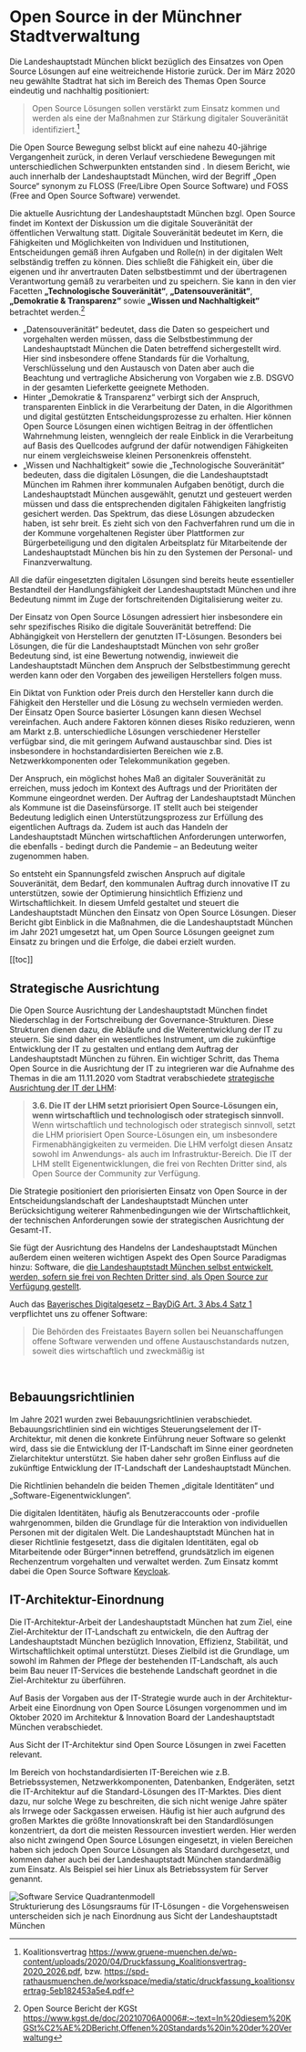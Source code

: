 # Open Source in der Münchner Stadtverwaltung
Die Landeshauptstadt München blickt bezüglich des Einsatzes von Open Source Lösungen auf eine weitreichende Historie zurück. Der im März 2020 neu gewählte Stadtrat hat sich im Bereich des Themas Open Source eindeutig und nachhaltig positioniert: 


> Open Source Lösungen sollen verstärkt zum Einsatz kommen und werden als eine der Maßnahmen zur Stärkung digitaler Souveränität identifiziert.[^koalitionsvertrag_2020]


Die Open Source Bewegung selbst blickt auf eine nahezu 40-jährige Vergangenheit zurück, in deren Verlauf verschiedene Bewegungen mit unterschiedlichen Schwerpunkten entstanden sind  . In diesem Bericht, wie auch innerhalb der Landeshauptstadt München, wird der Begriff „Open Source“ synonym zu FLOSS (Free/Libre Open Source Software) und FOSS (Free and Open Source Software) verwendet.

Die aktuelle Ausrichtung der Landeshauptstadt München bzgl. Open Source findet im Kontext der Diskussion um die digitale Souveränität der öffentlichen Verwaltung statt. Digitale Souveränität bedeutet im Kern, die Fähigkeiten und Möglichkeiten von Individuen und Institutionen, Entscheidungen gemäß ihren Aufgaben und Rolle(n) in der digitalen Welt selbständig treffen zu können. Dies schließt die Fähigkeit ein, über die eigenen und ihr anvertrauten Daten selbstbestimmt und der übertragenen Verantwortung gemäß zu verarbeiten und zu speichern. Sie kann in den vier Facetten __„Technologische Souveränität“__, __„Datensouveränität“__, __„Demokratie & Transparenz“__ sowie __„Wissen und Nachhaltigkeit“__ betrachtet werden.[^kgst_2020]

* „Datensouveränität“ bedeutet, dass die Daten so gespeichert und vorgehalten werden müssen, dass die Selbstbestimmung der Landeshauptstadt München die Daten betreffend sichergestellt wird. Hier sind insbesondere offene Standards für die Vorhaltung, Verschlüsselung und den Austausch von Daten aber auch die Beachtung und vertragliche Absicherung von Vorgaben wie z.B. DSGVO in der gesamten Lieferkette geeignete Methoden.
* Hinter „Demokratie & Transparenz“ verbirgt sich der Anspruch, transparenten Einblick in die Verarbeitung der Daten, in die Algorithmen und digital gestützten Entscheidungsprozesse zu erhalten. Hier können Open Source Lösungen einen wichtigen Beitrag in der öffentlichen Wahrnehmung leisten, wenngleich der reale Einblick in die Verarbeitung auf Basis des Quellcodes aufgrund der dafür notwendigen Fähigkeiten nur einem vergleichsweise kleinen Personenkreis offensteht.
* „Wissen und Nachhaltigkeit“ sowie die „Technologische Souveränität“ bedeuten, dass die digitalen Lösungen, die die Landeshauptstadt München im Rahmen ihrer kommunalen Aufgaben benötigt, durch die Landeshauptstadt München ausgewählt, genutzt und gesteuert werden müssen und dass die entsprechenden digitalen Fähigkeiten langfristig gesichert werden.
Das Spektrum, das diese Lösungen abzudecken haben, ist sehr breit. Es zieht sich von den Fachverfahren rund um die in der Kommune vorgehaltenen Register über Plattformen zur 
Bürgerbeteiligung und den digitalen Arbeitsplatz für Mitarbeitende der Landeshauptstadt München bis hin zu den Systemen der Personal- und Finanzverwaltung. 

All die dafür eingesetzten digitalen Lösungen sind bereits heute essentieller Bestandteil der Handlungsfähigkeit der Landeshauptstadt München und ihre Bedeutung nimmt im Zuge der fortschreitenden Digitalisierung weiter zu.
 
Der Einsatz von Open Source Lösungen adressiert hier insbesondere ein sehr spezifisches Risiko die digitale Souveränität betreffend: Die Abhängigkeit von Herstellern der genutzten IT-Lösungen. Besonders bei Lösungen, die für die Landeshauptstadt München von sehr großer Bedeutung sind, ist eine Bewertung notwendig, inwieweit die Landeshauptstadt München dem Anspruch der Selbstbestimmung gerecht werden kann oder den Vorgaben des jeweiligen Herstellers folgen muss. 

Ein Diktat von Funktion oder Preis durch den Hersteller kann durch die Fähigkeit den Hersteller und die Lösung zu wechseln vermieden werden. Der Einsatz Open Source basierter Lösungen kann diesen Wechsel vereinfachen. Auch andere Faktoren können dieses Risiko reduzieren, wenn am Markt z.B. unterschiedliche Lösungen verschiedener Hersteller verfügbar sind, die mit geringem Aufwand austauschbar sind. Dies ist insbesondere in hochstandardisierten Bereichen wie z.B. Netzwerkkomponenten oder Telekommunikation gegeben.

Der Anspruch, ein möglichst hohes Maß an digitaler Souveränität zu erreichen, muss jedoch im Kontext des Auftrags und der Prioritäten der Kommune eingeordnet werden. Der Auftrag der Landeshauptstadt München als Kommune ist die Daseinsfürsorge. IT stellt auch bei steigender Bedeutung lediglich einen Unterstützungsprozess zur Erfüllung des eigentlichen Auftrags da. Zudem ist auch das Handeln der Landeshauptstadt München wirtschaftlichen Anforderungen unterworfen, die ebenfalls - bedingt durch die Pandemie – an Bedeutung weiter zugenommen haben.

So entsteht ein Spannungsfeld zwischen Anspruch auf digitale Souveränität, dem Bedarf, den kommunalen Auftrag durch innovative IT zu unterstützen, sowie der Optimierung hinsichtlich Effizienz und Wirtschaftlichkeit. In diesem Umfeld gestaltet und steuert die Landeshauptstadt München den Einsatz von Open Source Lösungen. Dieser Bericht gibt Einblick in die Maßnahmen, die die Landeshauptstadt München im Jahr 2021 umgesetzt hat, um Open Source Lösungen geeignet zum Einsatz zu bringen und die Erfolge, die dabei erzielt wurden.

[[toc]]

## Strategische Ausrichtung

Die Open Source Ausrichtung der Landeshauptstadt München findet Niederschlag in der Fortschreibung der Governance-Strukturen. Diese Strukturen dienen dazu, die Abläufe und die Weiterentwicklung der IT zu steuern. Sie sind daher ein wesentliches Instrument, um die zukünftige Entwicklung der IT zu gestalten und entlang dem Auftrag der Landeshauptstadt München zu führen. Ein wichtiger Schritt, das Thema Open Source in die Ausrichtung der IT zu integrieren war die Aufnahme des Themas in die am 11.11.2020 vom Stadtrat verabschiedete [strategische Ausrichtung der IT der LHM](https://www.muenchen-transparent.de/dokumente/6229564):

> __3.6. Die IT der LHM setzt priorisiert Open Source-Lösungen ein, wenn wirtschaftlich und technologisch oder strategisch sinnvoll.__
> Wenn wirtschaftlich und technologisch oder strategisch sinnvoll, setzt die LHM priorisiert Open Source-Lösungen ein, um insbesondere Firmenabhängigkeiten zu vermeiden.
Die LHM verfolgt diesen Ansatz sowohl im Anwendungs- als auch im Infrastruktur-Bereich.
Die IT der LHM stellt Eigenentwicklungen, die frei von Rechten Dritter sind, als Open Source der Community zur Verfügung.


Die Strategie positioniert den priorisierten Einsatz von Open Source in der Entscheidungslandschaft der Landeshauptstadt München unter Berücksichtigung weiterer Rahmenbedingungen wie der Wirtschaftlichkeit, der technischen Anforderungen sowie der strategischen Ausrichtung der Gesamt-IT.

Sie fügt der Ausrichtung des Handelns der Landeshauptstadt München außerdem einen weiteren wichtigen Aspekt des Open Source Paradigmas hinzu: Software, die [die Landeshauptstadt München selbst entwickelt, werden, sofern sie frei von Rechten Dritter sind, als Open Source zur Verfügung gestellt](publish). 

Auch das [Bayerisches Digitalgesetz – BayDiG Art. 3 Abs.4 Satz 1](https://www.gesetze-bayern.de/Content/Document/BayDiG-3) verpflichtet uns zu offener Software:

> Die Behörden des Freistaates Bayern sollen bei Neuanschaffungen offene Software verwenden und offene Austauschstandards nutzen, soweit dies wirtschaftlich und zweckmäßig ist

 
## Bebauungsrichtlinien

Im Jahre 2021 wurden zwei Bebauungsrichtlinien verabschiedet. Bebauungsrichtlinien sind ein wichtiges Steuerungselement der IT-Architektur, mit denen die konkrete Einführung neuer Software so gelenkt wird, dass sie die Entwicklung der IT-Landschaft im Sinne einer geordneten Zielarchitektur unterstützt. Sie haben daher sehr großen Einfluss auf die zukünftige Entwicklung der IT-Landschaft der Landeshauptstadt München.

Die Richtlinien behandeln die beiden Themen „digitale Identitäten“ und „Software-Eigenentwicklungen“.

Die digitalen Identitäten, häufig als Benutzeraccounts oder -profile wahrgenommen, bilden die Grundlage für die Interaktion von individuellen Personen mit der digitalen Welt. Die Landeshauptstadt München hat in dieser Richtlinie festgesetzt, dass die digitalen Identitäten, egal ob Mitarbeitende oder Bürger*innen betreffend, grundsätzlich im eigenen Rechenzentrum vorgehalten und verwaltet werden. Zum Einsatz kommt dabei die Open Source Software [Keycloak](/software/keycloak).


## IT-Architektur-Einordnung

Die IT-Architektur-Arbeit der Landeshauptstadt München hat zum Ziel, eine Ziel-Architektur der IT-Landschaft zu entwickeln, die den Auftrag der Landeshauptstadt München bezüglich Innovation, Effizienz, Stabilität, und Wirtschaftlichkeit optimal unterstützt. Dieses Zielbild ist die Grundlage, um sowohl im Rahmen der Pflege der bestehenden IT-Landschaft, als auch beim Bau neuer IT-Services die bestehende Landschaft geordnet in die Ziel-Architektur zu überführen.

Auf Basis der Vorgaben aus der IT-Strategie wurde auch in der Architektur-Arbeit eine Einordnung von Open Source Lösungen vorgenommen und im Oktober 2020 im Architektur & Innovation Board der Landeshauptstadt München verabschiedet. 

Aus Sicht der IT-Architektur sind Open Source Lösungen in zwei Facetten relevant. 

Im Bereich von hochstandardisierten IT-Bereichen wie z.B. Betriebssystemen, Netzwerkkomponenten, Datenbanken, Endgeräten, setzt die IT-Architektur auf die Standard-Lösungen des IT-Marktes. Dies dient dazu, nur solche Wege zu beschreiten, die sich nicht wenige Jahre später als Irrwege oder Sackgassen erweisen. Häufig ist hier auch aufgrund des großen Marktes die größte Innovationskraft bei den Standardlösungen konzentriert, da dort die meisten Ressourcen investiert werden. Hier werden also nicht zwingend Open Source Lösungen eingesetzt, in vielen Bereichen haben sich jedoch Open Source Lösungen als Standard durchgesetzt, und kommen daher auch bei der Landeshauptstadt München standardmäßig zum Einsatz. Als Beispiel sei hier Linux als Betriebssystem für Server genannt.

![Software Service Quadrantenmodell](/SoftwareServiceQuadrantenmodell.png)  
Strukturierung des Lösungsraums für IT-Lösungen - die Vorgehensweisen unterscheiden sich je nach Einordnung aus Sicht der Landeshauptstadt München


[^koalitionsvertrag_2020]: Koalitionsvertrag https://www.gruene-muenchen.de/wp-content/uploads/2020/04/Druckfassung_Koalitionsvertrag-2020_2026.pdf, bzw. https://spd-rathausmuenchen.de/workspace/media/static/druckfassung_koalitionsvertrag-5eb182453a5e4.pdf
[^kgst_2020]: Open Source Bericht der KGSt https://www.kgst.de/doc/20210706A0006#:~:text=In%20diesem%20KGSt%C2%AE%2DBericht,Offenen%20Standards%20in%20der%20Verwaltung
